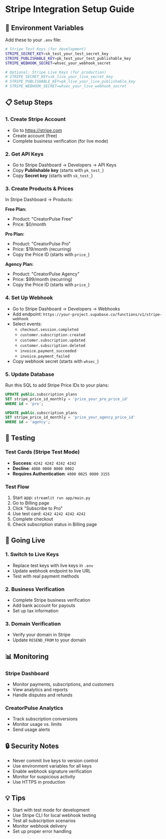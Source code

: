 # Stripe Integration Setup Guide

## 🔧 Environment Variables

Add these to your `.env` file:

```bash
# Stripe Test Keys (for development)
STRIPE_SECRET_KEY=sk_test_your_test_secret_key
STRIPE_PUBLISHABLE_KEY=pk_test_your_test_publishable_key
STRIPE_WEBHOOK_SECRET=whsec_your_webhook_secret

# Optional: Stripe Live Keys (for production)
# STRIPE_SECRET_KEY=sk_live_your_live_secret_key
# STRIPE_PUBLISHABLE_KEY=pk_live_your_live_publishable_key
# STRIPE_WEBHOOK_SECRET=whsec_your_live_webhook_secret
```

## 📋 Setup Steps

### 1. Create Stripe Account
- Go to https://stripe.com
- Create account (free)
- Complete business verification (for live mode)

### 2. Get API Keys
- Go to Stripe Dashboard → Developers → API Keys
- Copy **Publishable key** (starts with `pk_test_`)
- Copy **Secret key** (starts with `sk_test_`)

### 3. Create Products & Prices
In Stripe Dashboard → Products:

**Free Plan:**
- Product: "CreatorPulse Free"
- Price: $0/month

**Pro Plan:**
- Product: "CreatorPulse Pro"
- Price: $19/month (recurring)
- Copy the Price ID (starts with `price_`)

**Agency Plan:**
- Product: "CreatorPulse Agency"
- Price: $99/month (recurring)
- Copy the Price ID (starts with `price_`)

### 4. Set Up Webhook
- Go to Stripe Dashboard → Developers → Webhooks
- Add endpoint: `https://your-project.supabase.co/functions/v1/stripe-webhook`
- Select events:
  - `checkout.session.completed`
  - `customer.subscription.created`
  - `customer.subscription.updated`
  - `customer.subscription.deleted`
  - `invoice.payment_succeeded`
  - `invoice.payment_failed`
- Copy webhook secret (starts with `whsec_`)

### 5. Update Database
Run this SQL to add Stripe Price IDs to your plans:

```sql
UPDATE public.subscription_plans 
SET stripe_price_id_monthly = 'price_your_pro_price_id' 
WHERE id = 'pro';

UPDATE public.subscription_plans 
SET stripe_price_id_monthly = 'price_your_agency_price_id' 
WHERE id = 'agency';
```

## 🧪 Testing

### Test Cards (Stripe Test Mode)
- **Success**: `4242 4242 4242 4242`
- **Decline**: `4000 0000 0000 0002`
- **Requires Authentication**: `4000 0025 0000 3155`

### Test Flow
1. Start app: `streamlit run app/main.py`
2. Go to Billing page
3. Click "Subscribe to Pro"
4. Use test card: `4242 4242 4242 4242`
5. Complete checkout
6. Check subscription status in Billing page

## 🚀 Going Live

### 1. Switch to Live Keys
- Replace test keys with live keys in `.env`
- Update webhook endpoint to live URL
- Test with real payment methods

### 2. Business Verification
- Complete Stripe business verification
- Add bank account for payouts
- Set up tax information

### 3. Domain Verification
- Verify your domain in Stripe
- Update `RESEND_FROM` to your domain

## 📊 Monitoring

### Stripe Dashboard
- Monitor payments, subscriptions, and customers
- View analytics and reports
- Handle disputes and refunds

### CreatorPulse Analytics
- Track subscription conversions
- Monitor usage vs. limits
- Send usage alerts

## 🔒 Security Notes

- Never commit live keys to version control
- Use environment variables for all keys
- Enable webhook signature verification
- Monitor for suspicious activity
- Use HTTPS in production

## 💡 Tips

- Start with test mode for development
- Use Stripe CLI for local webhook testing
- Test all subscription scenarios
- Monitor webhook delivery
- Set up proper error handling
